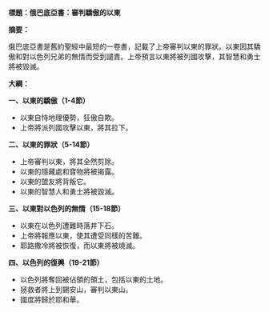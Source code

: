 **標題：俄巴底亞書：審判驕傲的以東**

**摘要：**

俄巴底亞書是舊約聖經中最短的一卷書，記載了上帝審判以東的罪狀。以東因其驕傲和對以色列兄弟的無情而受到譴責。上帝預言以東將被列國攻擊，其智慧和勇士將被毀滅。

**大綱：**

**一、以東的驕傲（1-4節）**
* 以東自恃地理優勢，狂傲自欺。
* 上帝將派列國攻擊以東，將其拉下。

**二、以東的罪狀（5-14節）**
* 上帝審判以東，將其全然剪除。
* 以東的隱藏處和寶物將被揭露。
* 以東的盟友將背叛它。
* 以東的智慧人和勇士將被毀滅。

**三、以東對以色列的無情（15-18節）**
* 以東在以色列遭難時落井下石。
* 上帝將報應以東，使其遭受同樣的苦難。
* 耶路撒冷將被恢復，而以東將被燒滅。

**四、以色列的復興（19-21節）**
* 以色列將奪回被佔領的領土，包括以東的土地。
* 拯救者將上到錫安山，審判以東山。
* 國度將歸於耶和華。